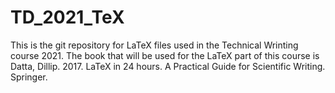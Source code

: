 # TD_2021_TeX
This is the git repository for LaTeX files used in the Technical Wrinting course 2021.
The book that will be used for the LaTeX part of this course is Datta, Dillip. 2017. LaTeX in 24 hours. A Practical Guide for Scientific Writing. Springer.
